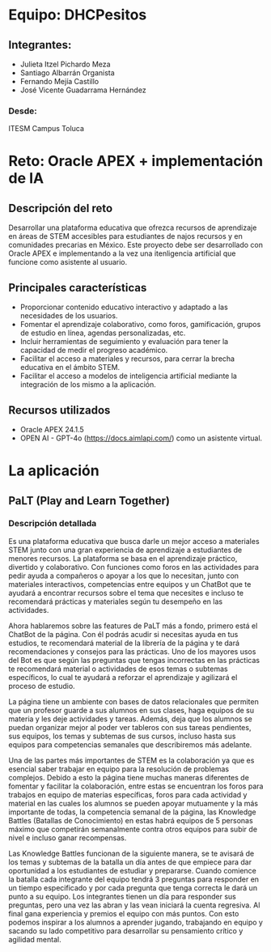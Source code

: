 # Equipo: DHCPesitos
## Integrantes:
- Julieta Itzel Pichardo Meza
- Santiago Albarrán Organista
- Fernando Mejía Castillo
- José Vicente Guadarrama Hernández
### Desde:
ITESM Campus Toluca

# Reto: Oracle APEX + implementación de IA
## Descripción del reto
Desarrollar una plataforma educativa que ofrezca recursos de aprendizaje en áreas de STEM accesibles para estudiantes de najos recursos y en comunidades precarias en México. Este proyecto debe ser desarrollado con Oracle APEX e implementando a la vez una itenligencia artificial que funcione como asistente al usuario.

## Principales características
- Proporcionar contenido educativo interactivo y adaptado a las necesidades de los usuarios.
- Fomentar el aprendizaje colaborativo, como foros, gamificación, grupos de estudio en línea, agendas personalizadas, etc.
- Incluir herramientas de seguimiento y evaluación para tener la capacidad de medir el progreso académico.
- Facilitar el acceso a materiales y recursos, para cerrar la brecha educativa en el ámbito STEM.
- Facilitar el acceso a modelos de inteligencia artificial mediante la integración de los mismo a la aplicación.

## Recursos utilizados
- Oracle APEX 24.1.5
- OPEN AI - GPT-4o (https://docs.aimlapi.com/) como un asistente virtual.

# La aplicación
## PaLT (Play and Learn Together)
### Descripción detallada
Es una plataforma educativa que busca darle un mejor acceso a materiales STEM junto con una gran experiencia de aprendizaje a estudiantes de menores recursos. La plataforma se basa en el aprendizaje práctico, divertido y colaborativo. 
Con funciones como foros en las actividades para pedir ayuda a compañeros o apoyar a los que lo necesitan, junto con materiales interactivos, competencias entre equipos y un ChatBot que te ayudará a encontrar recursos sobre el tema que necesites e incluso te recomendará prácticas y materiales según tu desempeño en las actividades.

Ahora hablaremos sobre las features de PaLT más a fondo, primero está el ChatBot de la página. Con él podrás acudir si necesitas ayuda en tus estudios, te recomendará material de la librería de la página y te dará recomendaciones y consejos para las prácticas. 
Uno de los mayores usos del Bot es que según las preguntas que tengas incorrectas en las prácticas te recomendará material o actividades de esos temas o subtemas específicos, lo cual te ayudará a reforzar el aprendizaje y agilizará el proceso de estudio.

La página tiene un ambiente con bases de datos relacionales que permiten que un profesor guarde a sus alumnos en sus clases, haga equipos de su materia y les deje actividades y tareas. 
Además, deja que los alumnos se puedan organizar mejor al poder ver tableros con sus tareas pendientes, sus equipos, los temas y subtemas de sus cursos, incluso hasta sus equipos para competencias semanales que describiremos más adelante.

Una de las partes más importantes de STEM es la colaboración ya que es esencial saber trabajar en equipo para la resolución de problemas complejos. Debido a esto la página tiene muchas maneras diferentes de fomentar y facilitar la colaboración, 
entre estas se encuentran los foros para trabajos en equipo de materias específicas, foros para cada actividad y material en las cuales los alumnos se pueden apoyar mutuamente y la más importante de todas, la competencia semanal de la página, las Knowledge Battles (Batallas de Conocimiento) en estas habrá equipos de 5 personas máximo que competirán semanalmente contra otros equipos para subir de nivel e incluso ganar recompensas.

Las Knowledge Battles funcionan de la siguiente manera, se te avisará de los temas y subtemas de la batalla un día antes de que empiece para dar oportunidad a los estudiantes de estudiar y prepararse. Cuando comience la batalla cada integrante del equipo tendrá 3 preguntas para responder en un tiempo especificado y por cada pregunta que tenga correcta le dará un punto a su equipo. 
Los integrantes tienen un día para responder sus preguntas, pero una vez las abran y las vean iniciará la cuenta regresiva. Al final gana experiencia y premios el equipo con más puntos. Con esto podemos inspirar a los alumnos a aprender jugando, trabajando en equipo y sacando su lado competitivo para desarrollar su pensamiento crítico y agilidad mental.
